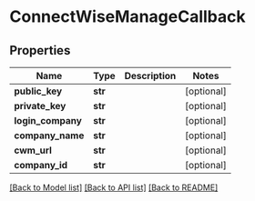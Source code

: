 # ConnectWiseManageCallback

## Properties
Name | Type | Description | Notes
------------ | ------------- | ------------- | -------------
**public_key** | **str** |  | [optional] 
**private_key** | **str** |  | [optional] 
**login_company** | **str** |  | [optional] 
**company_name** | **str** |  | [optional] 
**cwm_url** | **str** |  | [optional] 
**company_id** | **str** |  | [optional] 

[[Back to Model list]](../README.md#documentation-for-models) [[Back to API list]](../README.md#documentation-for-api-endpoints) [[Back to README]](../README.md)


